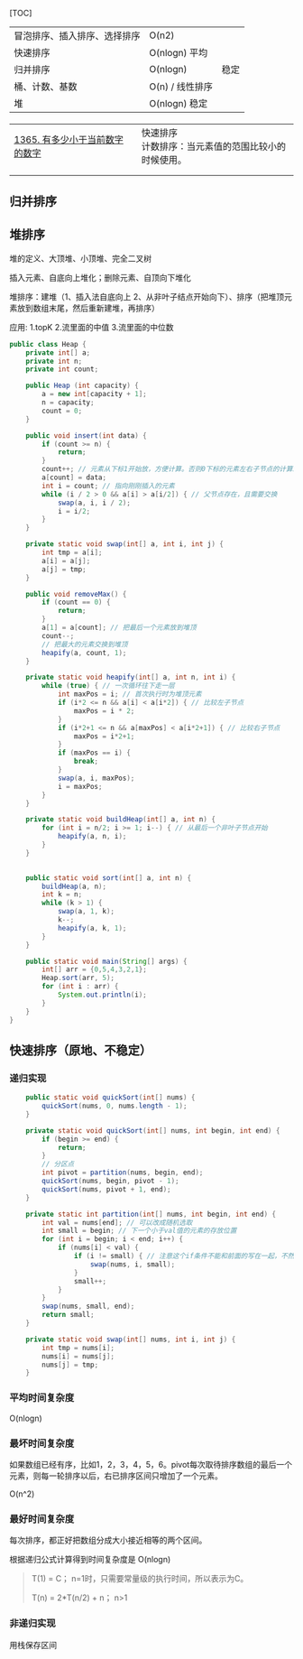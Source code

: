 [TOC]

|                              |                 |      |
| ---------------------------- | --------------- | ---- |
| 冒泡排序、插入排序、选择排序 | O(n2)           |      |
| 快速排序                     | O(nlogn) 平均   |      |
| 归并排序                     | O(nlogn)        | 稳定 |
| 桶、计数、基数               | O(n) / 线性排序 |      |
| 堆                           | O(nlogn) 稳定   |      |



#### 



|                                                              |      |                                                        |
| ------------------------------------------------------------ | ---- | ------------------------------------------------------ |
| [1365. 有多少小于当前数字的数字](https://leetcode-cn.com/problems/how-many-numbers-are-smaller-than-the-current-number/) |      | 快速排序<br>计数排序：当元素值的范围比较小的时候使用。 |
|                                                              |      |                                                        |
|                                                              |      |                                                        |



## 归并排序


## 堆排序

堆的定义、大顶堆、小顶堆、完全二叉树

插入元素、自底向上堆化；删除元素、自顶向下堆化

堆排序：建堆（1、插入法自底向上 2、从非叶子结点开始向下）、排序（把堆顶元素放到数组末尾，然后重新建堆，再排序）

应用:
1.topK
2.流里面的中值
3.流里面的中位数

```java
public class Heap {
    private int[] a;
    private int n;
    private int count;

    public Heap (int capacity) {
        a = new int[capacity + 1];
        n = capacity;
        count = 0;
    }

    public void insert(int data) {
        if (count >= n) {
            return;
        }
        count++; // 元素从下标1开始放，方便计算。否则0下标的元素左右子节点的计算永远为0
        a[count] = data;
        int i = count; // 指向刚刚插入的元素
        while (i / 2 > 0 && a[i] > a[i/2]) { // 父节点存在，且需要交换
            swap(a, i, i / 2);
            i = i/2;
        }
    }

    private static void swap(int[] a, int i, int j) {
        int tmp = a[i];
        a[i] = a[j];
        a[j] = tmp;
    }

    public void removeMax() {
        if (count == 0) {
            return;
        }
        a[1] = a[count]; // 把最后一个元素放到堆顶
        count--;
        // 把最大的元素交换到堆顶
        heapify(a, count, 1);
    }

    private static void heapify(int[] a, int n, int i) {
        while (true) { // 一次循环往下走一层
            int maxPos = i; // 首次执行时为堆顶元素
            if (i*2 <= n && a[i] < a[i*2]) { // 比较左子节点
                maxPos = i * 2;
            }
            if (i*2+1 <= n && a[maxPos] < a[i*2+1]) { // 比较右子节点
                maxPos = i*2+1;
            }
            if (maxPos == i) {
                break;
            }
            swap(a, i, maxPos);
            i = maxPos;
        }
    }

    private static void buildHeap(int[] a, int n) {
        for (int i = n/2; i >= 1; i--) { // 从最后一个非叶子节点开始
            heapify(a, n, i);
        }
    }

    
    public static void sort(int[] a, int n) {
        buildHeap(a, n);
        int k = n;
        while (k > 1) {
            swap(a, 1, k);
            k--;
            heapify(a, k, 1);
        }
    }

    public static void main(String[] args) {
        int[] arr = {0,5,4,3,2,1};
        Heap.sort(arr, 5);
        for (int i : arr) {
            System.out.println(i);
        }
    }
}

```







## 快速排序（原地、不稳定）

### 递归实现

```java
    public static void quickSort(int[] nums) {
        quickSort(nums, 0, nums.length - 1);
    }

    private static void quickSort(int[] nums, int begin, int end) {
        if (begin >= end) {
            return;
        }
        // 分区点
        int pivot = partition(nums, begin, end);
        quickSort(nums, begin, pivot - 1);
        quickSort(nums, pivot + 1, end);
    }

    private static int partition(int[] nums, int begin, int end) {
        int val = nums[end]; // 可以改成随机选取
        int small = begin; // 下一个小于val值的元素的存放位置
        for (int i = begin; i < end; i++) {
            if (nums[i] < val) {
                if (i != small) { // 注意这个if条件不能和前面的写在一起，不然就遗漏了small++。
                    swap(nums, i, small);
                }
                small++;
            }
        }
        swap(nums, small, end);
        return small;
    }

    private static void swap(int[] nums, int i, int j) {
        int tmp = nums[i];
        nums[i] = nums[j];
        nums[j] = tmp;
    }
```

### 平均时间复杂度

O(nlogn)

### 最坏时间复杂度

如果数组已经有序，比如1，2，3，4，5，6。pivot每次取待排序数组的最后一个元素，则每一轮排序以后，右已排序区间只增加了一个元素。

O(n^2)

### 最好时间复杂度

每次排序，都正好把数组分成大小接近相等的两个区间。

根据递归公式计算得到时间复杂度是 O(nlogn)

> T(1) = C； n=1时，只需要常量级的执行时间，所以表示为C。
>
> T(n) = 2*T(n/2) + n； n>1



### 非递归实现

用栈保存区间

